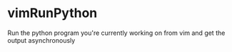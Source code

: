 # vimRunPython
Run the python program you're currently working on from vim and get the output asynchronously
